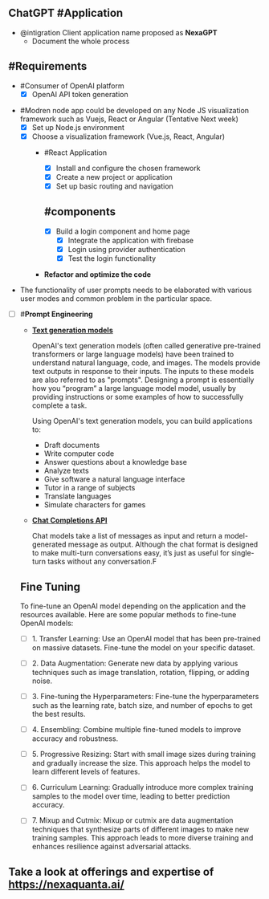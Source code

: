 ## **ChatGPT #Application**

- @intigration Client application name  proposed as **NexaGPT**	
  - Document the whole process

## #Requirements

- \#Consumer of OpenAI platform 
  - [x] OpenAI API token generation

<!---->

- \#Modren node app could be developed on any Node JS  visualization framework such as Vuejs, React or Angular	(Tentative Next week) 
  - [x] Set up Node.js environment
  - [x] Choose a visualization framework (Vue.js, React, Angular)
    - \#React Application
      - [x] Install and configure the chosen framework
      - [x] Create a new project or application
      - [x] Set up basic routing and navigation

      ## #components

      - [x] Build a login component and home page 
        - [x] Integrate the application with firebase
        - [x] Login using provider authentication
        - [x] Test the login functionality
    - **Refactor and optimize the code**
- The functionality of user prompts needs to be elaborated with various user modes and common problem in the particular space.

<!---->

- [ ] \#**Prompt Engineering**
  - **[Text generation models](https://platform.openai.com/docs/guides/text-generation/text-generation-models)**

    OpenAI's text generation models (often called generative pre-trained transformers or large language models) have been trained to understand natural language, code, and images. The models provide text outputs in response to their inputs. The inputs to these models are also referred to as "prompts". Designing a prompt is essentially how you “program” a large language model model, usually by providing instructions or some examples of how to successfully complete a task.

    Using OpenAI's text generation models, you can build applications to:
    - Draft documents
    - Write computer code
    - Answer questions about a knowledge base
    - Analyze texts
    - Give software a natural language interface
    - Tutor in a range of subjects
    - Translate languages
    - Simulate characters for games
  - **[Chat Completions API](https://platform.openai.com/docs/guides/text-generation/chat-completions-api)**

    Chat models take a list of messages as input and return a model-generated message as output. Although the chat format is designed to make multi-turn conversations easy, it’s just as useful for single-turn tasks without any conversation.F

  ## Fine Tuning

  To fine-tune an OpenAI model depending on the application and the resources available. Here are some popular methods to fine-tune OpenAI models:
  - [ ] 1\. Transfer Learning: Use an OpenAI model that has been pre-trained on massive datasets. Fine-tune the model on your specific dataset.
  - [ ] 2\. Data Augmentation: Generate new data by applying various techniques such as image translation, rotation, flipping, or adding noise.
  - [ ] 3\. Fine-tuning the Hyperparameters: Fine-tune the hyperparameters such as the learning rate, batch size, and number of epochs to get the best results.
  - [ ] 4\. Ensembling: Combine multiple fine-tuned models to improve accuracy and robustness.
  - [ ] 5\. Progressive Resizing: Start with small image sizes during training and gradually increase the size. This approach helps the model to learn different levels of features.
  - [ ] 6\. Curriculum Learning: Gradually introduce more complex training samples to the model over time, leading to better prediction accuracy.
  - [ ] 7\. Mixup and Cutmix: Mixup or cutmix are data augmentation techniques that synthesize parts of different images to make new training samples. This approach leads to more diverse training and enhances resilience against adversarial attacks.



## Take a look at offerings and expertise of https://nexaquanta.ai/

